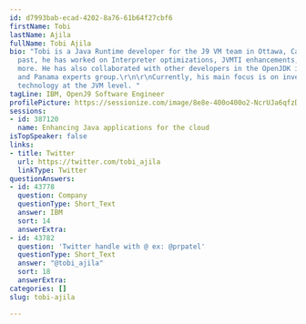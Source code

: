 ```yaml
---
id: d7993bab-ecad-4202-8a76-61b64f27cbf6
firstName: Tobi
lastName: Ajila
fullName: Tobi Ajila
bio: "Tobi is a Java Runtime developer for the J9 VM team in Ottawa, Canada. In the
  past, he has worked on Interpreter optimizations, JVMTI enhancements, JSR 335, and
  more. He has also collaborated with other developers in the OpenJDK in the Valhalla
  and Panama experts group.\r\n\r\nCurrently, his main focus is on investigating checkpoint/restore
  technology at the JVM level. "
tagLine: IBM, OpenJ9 Software Engineer
profilePicture: https://sessionize.com/image/8e8e-400o400o2-NcrUJa6qfzDoYjYmrhzvb3.jpg
sessions:
- id: 387120
  name: Enhancing Java applications for the cloud
isTopSpeaker: false
links:
- title: Twitter
  url: https://twitter.com/tobi_ajila
  linkType: Twitter
questionAnswers:
- id: 43778
  question: Company
  questionType: Short_Text
  answer: IBM
  sort: 14
  answerExtra: 
- id: 43782
  question: 'Twitter handle with @ ex: @prpatel'
  questionType: Short_Text
  answer: "@tobi_ajila"
  sort: 18
  answerExtra: 
categories: []
slug: tobi-ajila

---
```

